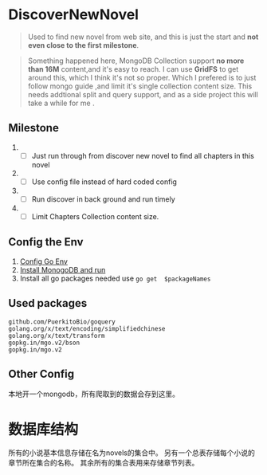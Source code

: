 # DiscoverNewNovel

> Used to find new novel from web site, and this is just the start and <b>not even close to the first milestone</b>. 

> Something happened here, MongoDB Collection support **no more than 16M** content,and it's easy to reach. I can use **GridFS** to get around this, which I think it's not so proper. Which I prefered is to just follow mongo guide ,and limit it's single collection content size. This needs addtional split and query support, and as a side project this will take a while for me .

## Milestone
1. - [ ] Just run through from discover new novel to find all chapters in this novel
2. - [ ] Use config file instead of hard coded config
3. - [ ] Run discover in back ground and run timely
4. - [ ] Limit Chapters Collection content size.

## Config the Env
1. [Config Go Env](https://golang.org/doc/install)
2. [Install MonogoDB and run](https://docs.mongodb.com/manual/installation/)
3. Install all go packages needed use ```go get  $packageNames```

## Used packages
```
github.com/PuerkitoBio/goquery
golang.org/x/text/encoding/simplifiedchinese
golang.org/x/text/transform
gopkg.in/mgo.v2/bson
gopkg.in/mgo.v2
```

## Other Config
本地开一个mongodb，所有爬取到的数据会存到这里。

# 数据库结构
所有的小说基本信息存储在名为novels的集合中。
另有一个总表存储每个小说的章节所在集合的名称。
其余所有的集合表用来存储章节列表。
